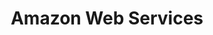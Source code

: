 ---
facebook: https://www.facebook.com/amazonwebservices/
github: aws
images:
- amazon_aws-32.png
- amazon_aws-icon.svg
- amazon_aws-ar21.svg
- amazon_aws-120x60.png
layout: default
logohandle: amazon_aws
sort: amazon web services
title: Amazon Web Services
twitter: awscloud
website: https://aws.amazon.com/
---